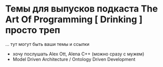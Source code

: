 # Темы для выпусков подкаста The Art Of Programming [ Drinking ] просто треп


… тут могут быть ваши темы и ссылки
- хочу послушать Alex Ott, Alena C++ (можно сразу с мужем)
- Model Driven Architecture / Ontology Driven Development
